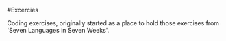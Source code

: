 #Excercies

Coding exercises, originally started as a place to hold those exercises from 'Seven Languages in Seven Weeks'.  
